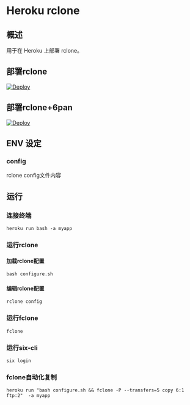 # Heroku rclone
## 概述
用于在 Heroku 上部署 rclone。
## 部署rclone
[![Deploy](https://www.herokucdn.com/deploy/button.png)](https://dashboard.heroku.com/new?template=https://github.com/xixka/heroku-rclone.git)
## 部署rclone+6pan
[![Deploy](https://www.herokucdn.com/deploy/button.png)](https://dashboard.heroku.com/new?template=https://github.com/xixka/heroku-rclone.githttps://dashboard.heroku.com/new?template=https://github.com/xixka/heroku-rclone.git/tree/6pan)
## ENV 设定
### config
rclone config文件内容
## 运行
### 连接终端
```
heroku run bash -a myapp
```
### 运行rclone
#### 加载rclone配置
```
bash configure.sh
```
#### 编辑rclone配置
```
rclone config
```
### 运行fclone
```
fclone
```
### 运行six-cli
```
six login
```
### fclone自动化复制
```shell
heroku run "bash configure.sh && fclone -P --transfers=5 copy 6:1 ftp:2"  -a myapp
```